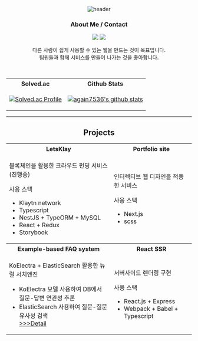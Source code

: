 <!--
**again7536/again7536** is a ✨ _special_ ✨ repository because its `README.md` (this file) appears on your GitHub profile.

Here are some ideas to get you started:

- 🔭 I’m currently working on ...
- 🌱 I’m currently learning ...
- 👯 I’m looking to collaborate on ...
- 🤔 I’m looking for help with ...
- 💬 Ask me about ...
- 📫 How to reach me: ...
- 😄 Pronouns: ...
- ⚡ Fun fact: ...
-->
<div align="center">
  
![header](https://capsule-render.vercel.app/api?type=transparent&fontColor=f2af29&height=300&section=header&text=Junyoung%20Lee&fontSize=90&desc=Front-end%20Developer&descAlign=32&descAlignY=40)
 
<h3>About Me / Contact</h3>
<a href="https://shorecrabs.site"><img src="https://img.shields.io/badge/website-shorecrabs.site-brightgreen?style=flat"/></a>
<a href="https://discord.gg/tV7XJspx"><img src="https://img.shields.io/badge/Discord-5865f2?style=flat&logo=Discord&logoColor=white&link=https://discord.gg/tV7XJspx"/></a>
  
<br/>
  
다른 사람이 쉽게 사용할 수 있는 웹을 만드는 것이 목표입니다.  
팀원들과 함께 서비스를 만들어 나가는 것을 좋아합니다.
  
<br/>

<table>
<tr>
  <th>Solved.ac</th>
  <th>Github Stats</th>
</tr>
<tr>
  <td>
    
[![Solved.ac Profile](http://mazassumnida.wtf/api/v2/generate_badge?boj=again7536)](https://solved.ac/again7536/)
    
  </td>
  <td>
    
[![again7536's github stats](https://github-readme-stats.vercel.app/api/top-langs/?username=again7536&show_icons=true&hide_border=true&title_color=004386&icon_color=004386&layout=compact)](https://github.com/again7536)
    
  </td>
</tr>
</table>
  
<hr>

## Projects



<table>
<tr>
  <th>LetsKlay</th>
  <th>Portfolio site</th>
</tr>
<tr>
  <td>
    <p> 블록체인을 활용한 크라우드 펀딩 서비스 (진행중) </p>
    사용 스택
    <ul>
      <li> Klaytn network </li>
      <li> Typescript </li>
      <li> NestJS + TypeORM + MySQL </li>
      <li> React + Redux </li>
      <li> Storybook </li>
    </ul>
  </td>
  <td>
    <p>인터렉티브 웹 디자인을 적용한 서비스</p>
    사용 스택
    <ul>
      <li> Next.js </li>
      <li> scss </li>
    </ul>
  </td>
</tr>
  
<tr>
  <th>Example-based FAQ system</th>
  <th>React SSR</th>
</tr>
  <tr>
    <td>
      <p>KoElectra + ElasticSearch 활용한 뉴럴 서치엔진</p>
      <ul>
        <li>KoElectra 모델 사용하여 DB에서 <br> 질문-답변 연관성 추론</li>
        <li>ElasticSearch 사용하여 질문-질문 유사성 검색</li>
        <a href="https://mini-submarine-8d0.notion.site/1b6f1ec038454871b839bb47b298cd94">>>>Detail</a>
      </ul>
    </td>
    <td>
      <p>서버사이드 렌더링 구현</p>
      사용 스택
      <ul>
        <li>React.js + Express</li>
        <li>Webpack + Babel + Typescript</li>
      </ul>
    </td>
  </tr>
</table>
 
</div>
